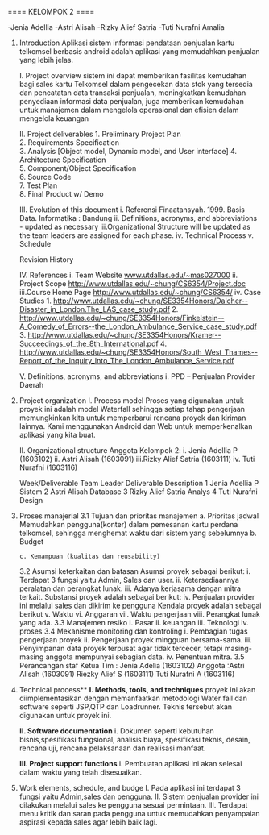 ﻿==== KELOMPOK 2 ====

-Jenia Adellia
-Astri Alisah
-Rizky Alief Satria
-Tuti Nurafni Amalia

1.	Introduction
Aplikasi sistem informasi pendataan penjualan kartu telkomsel berbasis android adalah aplikasi yang memudahkan penjualan yang lebih jelas.

	I.	Project overview
	sistem ini dapat memberikan fasilitas kemudahan bagi sales kartu Telkomsel dalam pengecekan data stok yang tersedia dan pencatatan data transaksi penjualan, meningkatkan kemudahan
	penyediaan informasi data penjualan, juga memberikan kemudahan untuk
	manajemen dalam mengelola operasional dan efisien dalam mengelola keuangan

	II.	Project deliverables
		1. Preliminary Project Plan						
		2. Requirements Specification						
		3. Analysis [Object model, Dynamic model, and User interface]
		4. Architecture Specification						
		5. Component/Object Specification					
		6. Source Code						   
		7. Test Plan 						   
		8. Final Product w/ Demo

	III.	Evolution of this document
			i.	Referensi
				Finaatansyah. 1999. Basis Data. Informatika : Bandung
			ii.	Definitions, acronyms, and abbreviations - updated as necessary
			iii.Organizational Structure will be updated as the team leaders are 	assigned for each phase.
			iv.	Technical Process
			v. Schedule

	Revision History

	IV.	References
			i.	Team Website	www.utdallas.edu/~mas027000
			ii.	Project Scope 	http://www.utdallas.edu/~chung/CS6354/Project.doc
			iii.Course Home Page http://www.utdallas.edu/~chung/CS6354/
			iv.	Case Studies
			1.	http://www.utdallas.edu/~chung/SE3354Honors/Dalcher--Disaster_in_London.The_LAS_case_study.pdf
			2.	http://www.utdallas.edu/~chung/SE3354Honors/Finkelstein--A_Comedy_of_Errors--the_London_Ambulance_Service_case_study.pdf
			3.	http://www.utdallas.edu/~chung/SE3354Honors/Kramer--Succeedings_of_the_8th_International.pdf
			4.	http://www.utdallas.edu/~chung/SE3354Honors/South_West_Thames--Report_of_the_Inquiry_Into_The_London_Ambulance_Service.pdf

	V.	Definitions, acronyms, and abbreviations
			i.	PPD – Penjualan Provider Daerah
  

2.	Project organization
	I.	Process model
		Proses yang digunakan untuk proyek ini adalah model Waterfall sehingga setiap tahap pengerjaan memungkinkan kita untuk memperbarui rencana proyek dan kiriman lainnya.
		Kami menggunakan Android dan Web untuk memperkenalkan aplikasi yang kita buat.

	II.	Organizational structure
	Anggota Kelompok 2: 
	i.	Jenia Adellia P (1603102)
	ii.	Astri Alisah  (1603091)
	iii.Rizky Alief Satria (1603111)
	iv.	Tuti Nurafni (1603116)

	Week/Deliverable	Team Leader		Deliverable Description
	1					Jenia Adellia P			Sistem
	2					Astri Alisah  			Database
	3					Rizky Alief Satria		Analys
	4					Tuti Nurafni			Design

3.	Proses manajerial
	3.1	Tujuan dan prioritas manajemen
		a. Prioritas jadwal
		   Memudahkan pengguna(konter) dalam pemesanan kartu perdana telkomsel, sehingga menghemat waktu dari sistem yang sebelumnya
		b. Budget
		   
		c. Kemampuan (kualitas dan reusability)
		   

	3.2	Asumsi keterkaitan dan batasan
		Asumsi proyek sebagai berikut: 
		i.	Terdapat 3 fungsi yaitu Admin, Sales dan user.
		ii.	Ketersediaannya peralatan dan perangkat lunak.
		iii. Adanya kerjasama dengan mitra terkait.
		Substansi proyek adalah sebagai berikut:
		iv.	Penjualan provider ini melalui sales dan dikirim ke pengguna 
		Kendala proyek adalah sebagai berikut
		v.	Waktu
		vi.	Anggaran
		vii. Waktu pengerjaan
		viii. Perangkat lunak yang ada.
	3.3	Manajemen resiko
		i.	Pasar
		ii.	keuangan
		iii.	Teknologi
		iv.	proses
	3.4	Mekanisme monitoring dan kontroling 
		i.	Pembagian tugas pengerjaan proyek
		ii.	Pengerjaan proyek mingguan bersama-sama. 
		iii. 	Penyimpanan data proyek terpusat agar tidak tercecer, tetapi masing-masing anggota mempunyai sebagian data.
		iv.	Penentuan mitra.
	3.5	Perancangan staf
		Ketua Tim : Jenia Adelia (1603102)
		Anggota	:Astri Alisah	 (1603091)
			 Riezky Alief S	 (1603111)
			 Tuti Nurafni A	 (1603116)


4.	Technical process**
	**I.	Methods, tools, and techniques**
	proyek ini akan diimplementasikan dengan memanfaatkan  metodologi Water fall dan software seperti JSP,QTP dan Loadrunner. Teknis tersebut akan digunakan untuk proyek ini.

	**II.	Software documentation**
		i.	Dokumen seperti kebutuhan bisnis,spesifikasi fungsional, analisis biaya,  spesifikasi teknis, desain, rencana uji, rencana pelaksanaan dan realisasi manfaat.  

	**III.	Project support functions** 
		i.	Pembuatan aplikasi ini akan selesai dalam waktu yang telah disesuaikan.

5.	Work elements, schedule, and budge
	I.	Pada aplikasi ini terdapat 3 fungsi yaitu Admin,sales dan pengguna.
	II.	Sistem penjualan provider ini dilakukan melalui sales ke pengguna sesuai permintaan.
	III.	Terdapat menu kritik dan saran pada pengguna untuk memudahkan penyampaian aspirasi kepada sales agar lebih baik lagi.


